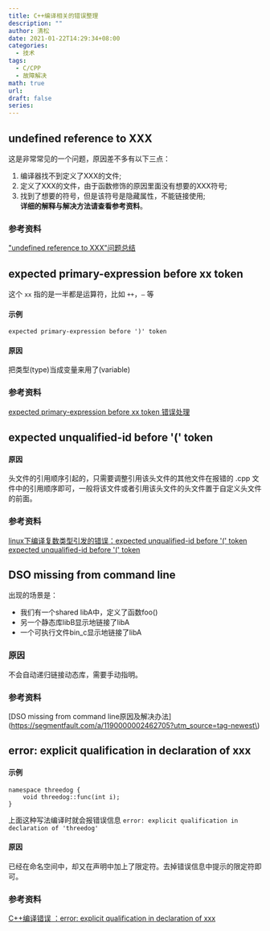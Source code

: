 ```yaml
---
title: C++编译相关的错误整理
description: ""
author: 清松
date: 2021-01-22T14:29:34+08:00
categories:
  - 技术
tags:
  - C/CPP
  - 故障解决
math: true
url: 
draft: false
series:
---
```

## undefined reference to XXX
这是非常常见的一个问题，原因差不多有以下三点：
1.  编译器找不到定义了XXX的文件;  
2.  定义了XXX的文件，由于函数修饰的原因里面没有想要的XXX符号;  
3.  找到了想要的符号，但是该符号是隐藏属性，不能链接使用;  
**详细的解释与解决方法请查看参考资料**。  
### 参考资料
["undefined reference to XXX"问题总结](https://zhuanlan.zhihu.com/p/81681440)  

## expected primary-expression before xx token
这个 `xx` 指的是一半都是运算符，比如 `++`，`—` 等  
#### 示例
`expected primary-expression before ')' token`
#### 原因
把类型(type)当成变量来用了(variable)  
### 参考资料
[expected primary-expression before xx token 错误处理](https://www.cnblogs.com/MartinLwx/p/12533140.html)

## expected unqualified-id before '(' token
#### 原因
头文件的引用顺序引起的，只需要调整引用该头文件的其他文件在报错的 .cpp 文件中的引用顺序即可，一般将该文件或者引用该头文件的头文件置于自定义头文件的前面。
### 参考资料
[linux下编译复数类型引发的错误：expected unqualified-id before '(' token](https://www.cnblogs.com/yeahgis/archive/2012/12/25/2831932.html)  
[expected unqualified-id before '(' token](https://blog.csdn.net/haidonglin/article/details/78810264)

## DSO missing from command line 
出现的场景是：  
- 我们有一个shared libA中，定义了函数foo()  
- 另一个静态库libB显示地链接了libA  
- 一个可执行文件bin_c显示地链接了libA  
### 原因
不会自动递归链接动态库，需要手动指明。 
### 参考资料 
[DSO missing from command line原因及解决办法](https://segmentfault.com/a/1190000002462705?utm_source=tag-newest\)

## error: explicit qualification in declaration of xxx
#### 示例
```
namespace threedog {
    void threedog::func(int i);
}
```
上面这种写法编译时就会报错误信息 `error: explicit qualification in declaration of 'threedog' `
#### 原因
已经在命名空间中，却又在声明中加上了限定符。去掉错误信息中提示的限定符即可。
### 参考资料
[C++编译错误 ：error: explicit qualification in declaration of xxx](https://blog.csdn.net/Three_dog/article/details/96133220)  
